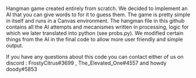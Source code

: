 Hangman game created entirely from scratch. We decided to implement an AI that you can give words to for it to guess them. The game is pretty simple in itself and runs in a Canvas environment. The hangman file in this github contains all the AI attempts and mecanismes written in processing, logic for which we later translated into python (see probs.py). We modified certain things from the AI in the final code to allow more user friendly and simple output.


If you have any questions about this code you can contact either of us on discord : FrostyCitrus#3699 , The_Elevated_One#4557 and howdy doody#5853
